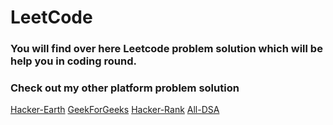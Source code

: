 # LeetCode
### You will find over here Leetcode problem solution which will be help you in coding round.
### Check  out my other platform problem solution  
[Hacker-Earth](https://github.com/Mahikolhe23/DSA-Series/tree/main/Hacker-Earth)
[GeekForGeeks](https://github.com/Mahikolhe23/DSA-Series/tree/main/GeekForGeeks)
[Hacker-Rank](https://github.com/Mahikolhe23/DSA-Series/tree/main/Hacker-Rank)
[All-DSA](https://github.com/Mahikolhe23/DSA-Series)
